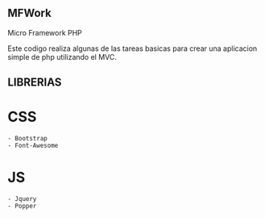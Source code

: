 ## MFWork
Micro Framework PHP

Este codigo realiza algunas de las tareas basicas para crear una aplicacion simple de php utilizando el MVC.

## LIBRERIAS
  # CSS
    - Bootstrap
    - Font-Awesome
  # JS
    - Jquery
    - Popper
